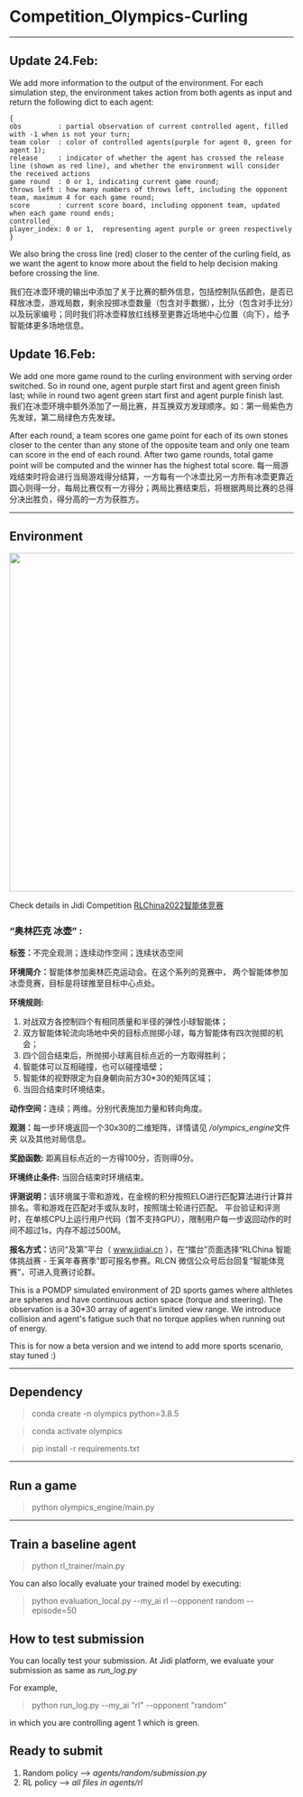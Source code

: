 # Competition_Olympics-Curling
---
## Update 24.Feb:
We add more information to the output of the environment. For each simulation step, the environment takes action from both agents as input and return the following dict to each agent:

    {
    obs         : partial observation of current controlled agent, filled with -1 when is not your turn;
    team color  : color of controlled agents(purple for agent 0, green for agent 1);
    release     : indicator of whether the agent has crossed the release line (shown as red line), and whether the environment will consider the received actions
    game round  : 0 or 1, indicating current game round;
    throws left : how many numbers of throws left, including the opponent team, maximum 4 for each game round;
    score       : current score board, including opponent team, updated when each game round ends;
    controlled_
    player_index: 0 or 1,  representing agent purple or green respectively
    }

We also bring the cross line (red) closer to the center of the curling field, as we want the agent to know more about the field to help decision making before crossing the line.

我们在冰壶环境的输出中添加了关于比赛的额外信息，包括控制队伍颜色，是否已释放冰壶，游戏局数，剩余投掷冰壶数量（包含对手数据），比分（包含对手比分）以及玩家编号；同时我们将冰壶释放红线移至更靠近场地中心位置（向下），给予智能体更多场地信息。


## Update 16.Feb:

We add one more game round to the curling environment with serving order switched. So in round one, agent purple start first and agent green finish last; while in round two agent green start first and agent purple finish last.
我们在冰壶环境中额外添加了一局比赛，并互换双方发球顺序。如：第一局紫色方先发球，第二局绿色方先发球。

After each round, a team scores one game point for each of its own stones closer to the center than any stone of the opposite team and only one team can score in the end of each round. After two game rounds, total game point will be computed and the winner has the highest total score.
每一局游戏结束时将会进行当局游戏得分结算，一方每有一个冰壶比另一方所有冰壶更靠近圆心则得一分，每局比赛仅有一方得分；两局比赛结束后，将根据两局比赛的总得分决出胜负，得分高的一方为获胜方。



---
## Environment

<img src=https://github.com/jidiai/Competition_Olympics-Curling/blob/main/olympics_engine/assets/olympics%20curling.gif width=600>


Check details in Jidi Competition [RLChina2022智能体竞赛](http://www.jidiai.cn/compete_detail?compete=14)


### “奥林匹克 冰壶” :
<b>标签：</b>不完全观测；连续动作空间；连续状态空间

<b>环境简介：</b>智能体参加奥林匹克运动会。在这个系列的竞赛中， 两个智能体参加冰壶竞赛，目标是将球推至目标中心点处。

<b>环境规则:</b> 
1. 对战双方各控制四个有相同质量和半径的弹性小球智能体；
2. 双方智能体轮流向场地中央的目标点抛掷小球，每方智能体有四次抛掷的机会；
3. 四个回合结束后，所抛掷小球离目标点近的一方取得胜利；
4. 智能体可以互相碰撞，也可以碰撞墙壁；
5. 智能体的视野限定为自身朝向前方30*30的矩阵区域；
6. 当回合结束时环境结束。

<b>动作空间：</b>连续；两维。分别代表施加力量和转向角度。

<b>观测：</b>每一步环境返回一个30x30的二维矩阵，详情请见 */olympics_engine*文件夹 以及其他对局信息。

<b>奖励函数:</b> 距离目标点近的一方得100分，否则得0分。

<b>环境终止条件:</b> 当回合结束时环境结束。

<b>评测说明：</b>该环境属于零和游戏，在金榜的积分按照ELO进行匹配算法进行计算并排名。零和游戏在匹配对手或队友时，按照瑞士轮进行匹配。
平台验证和评测时，在单核CPU上运行用户代码（暂不支持GPU），限制用户每一步返回动作的时间不超过1s，内存不超过500M。

<b>报名方式：</b>访问“及第”平台（ www.jidiai.cn ），在“擂台”页面选择“RLChina 智能体挑战赛 - 壬寅年春赛季”即可报名参赛。RLCN 微信公众号后台回复“智能体竞赛”，可进入竞赛讨论群。

This is a POMDP simulated environment of 2D sports games where althletes are spheres and have continuous action space (torque and steering). The observation is a 30*30 array of agent's limited view range. We introduce collision and agent's fatigue such that no torque applies when running out of energy.

This is for now a beta version and we intend to add more sports scenario, stay tuned :)

---
## Dependency

>conda create -n olympics python=3.8.5

>conda activate olympics

>pip install -r requirements.txt

---

## Run a game

>python olympics_engine/main.py

---

## Train a baseline agent 

>python rl_trainer/main.py

You can also locally evaluate your trained model by executing:

>python evaluation_local.py --my_ai rl --opponent random --episode=50


## How to test submission

You can locally test your submission. At Jidi platform, we evaluate your submission as same as *run_log.py*

For example,

>python run_log.py --my_ai "rl" --opponent "random"

in which you are controlling agent 1 which is green.

## Ready to submit

1. Random policy --> *agents/random/submission.py*
2. RL policy --> *all files in agents/rl*


